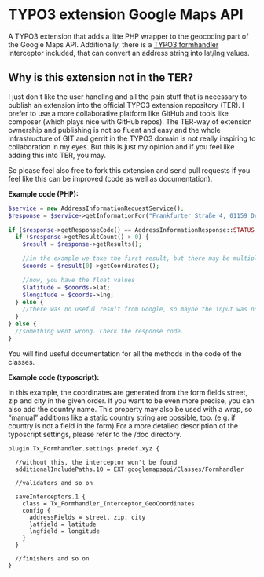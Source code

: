 TYPO3 extension Google Maps API
===============================

A TYPO3 extension that adds a litte PHP wrapper to the geocoding part of the Google Maps API.
Additionally, there is a [TYPO3 formhandler](http://www.typo3-formhandler.com/documentation/interceptors/) interceptor included, that can convert an address string into lat/lng values.

Why is this extension not in the TER?
-------------------------------------

I just don't like the user handling and all the pain stuff that is necessary to publish an extension into the official TYPO3 extension repository (TER). I prefer to use a more collaborative platform like GitHub and tools like composer (which plays nice with GitHub repos). The TER-way of extension ownership and publishing is not so fluent and easy and the whole infrastructure of GIT and gerrit in the TYPO3 domain is not really inspiring to collaboration in my eyes. But this is just my opinion and if you feel like adding this into TER, you may.

So please feel also free to fork this extension and send pull requests if you feel like this can be improved (code as well as documentation).

**Example code (PHP):**

```php
$service = new AddressInformationRequestService();
$response = $service->getInformationFor("Frankfurter Straße 4, 01159 Dresden");

if ($response->getResponseCode() == AddressInformationResponse::STATUS_SUCCESS) {
  if ($response->getResultCount() > 0) {
    $result = $response->getResults();

    //in the example we take the first result, but there may be multiple, of course!
    $coords = $result[0]->getCoordinates();

    //now, you have the float values
    $latitude = $coords->lat;
    $longitude = $coords->lng;
  } else {
    //there was no useful result from Google, so maybe the input was not so good
  }
} else {
  //something went wrong. Check the response code.
}
```

You will find useful documentation for all the methods in the code of the classes.

**Example code (typoscript):**

In this example, the coordinates are generated from the form fields street, zip and city in the given order. If you want to be even more precise, you can also add the country name. This property may also be used with a wrap, so “manual” additions like a static country string are possible, too. (e.g. if country is not a field in the form)
For a more detailed description of the typoscript settings, please refer to the /doc directory.

```
plugin.Tx_Formhandler.settings.predef.xyz {

  //without this, the interceptor won't be found
  additionalIncludePaths.10 = EXT:googlemapsapi/Classes/Formhandler

  //validators and so on

  saveInterceptors.1 {
    class = Tx_Formhandler_Interceptor_GeoCoordinates
    config {
      addressFields = street, zip, city
      latfield = latitude
      lngfield = longitude
    }
  }

  //finishers and so on
}
```